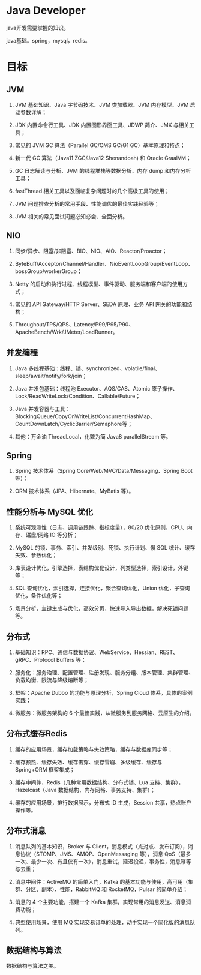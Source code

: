 # Java Developer

java开发需要掌握的知识。

java基础。spring，mysql，redis。

# 目标

## JVM

1. JVM 基础知识、Java 字节码技术、JVM 类加载器、JVM 内存模型、JVM 启动参数详解；

2. JDK 内置命令行工具、JDK 内置图形界面工具、JDWP 简介、JMX 与相关工具；

3. 常见的 JVM GC 算法（Parallel GC/CMS GC/G1 GC）基本原理和特点；

4. 新一代 GC 算法（Java11 ZGC/Java12 Shenandoah) 和 Oracle GraalVM；

5. GC 日志解读与分析、JVM 的线程堆栈等数据分析、内存 dump 和内存分析工具；

6. fastThread 相关工具以及面临复杂问题时的几个高级工具的使用；

7. JVM 问题排查分析的常用手段、性能调优的最佳实践经验等；

8. JVM 相关的常见面试问题必知必会、全面分析。

## NIO

1. 同步/异步、阻塞/非阻塞、BIO、NIO、AIO、Reactor/Proactor；

2. ByteBuff/Acceptor/Channel/Handler、NioEventLoopGroup/EventLoop、bossGroup/workerGroup；

3. Netty 的启动和执行过程、线程模型、事件驱动、服务端和客户端的使用方式；

4. 常见的 API Gateway/HTTP Server、SEDA 原理、业务 API 网关的功能和结构；

5. Throughout/TPS/QPS、Latency/P99/P95/P90、ApacheBench/Wrk/JMeter/LoadRunner。

## 并发编程

1. Java 多线程基础：线程、锁、synchronized、volatile/final、sleep/await/notify/fork/join；

2. Java 并发包基础：线程池 Executor、AQS/CAS、Atomic 原子操作、Lock/ReadWriteLock/Condition、Callable/Future；

3. Java 并发容器与工具：BlockingQueue/CopyOnWriteList/ConcurrentHashMap、CountDownLatch/CyclicBarrier/Semaphore等；

4. 其他：万金油 ThreadLocal，化繁为简 Java8 parallelStream 等。

## Spring

1. Spring 技术体系（Spring Core/Web/MVC/Data/Messaging、Spring Boot 等）；

2. ORM 技术体系（JPA、Hibernate、MyBatis 等）。

## 性能分析与 MySQL 优化

1. 系统可观测性（日志、调用链跟踪、指标度量），80/20 优化原则，CPU、内存、磁盘/网络 IO 等分析；

2. MySQL 的锁、事务、索引、并发级别、死锁、执行计划、慢 SQL 统计、缓存失效、参数优化；

3. 库表设计优化，引擎选择，表结构优化设计，列类型选择，索引设计，外键等；

4. SQL 查询优化，索引选择，连接优化，聚合查询优化，Union 优化，子查询优化，条件优化等；

5. 场景分析，主键生成与优化，高效分页，快速导入导出数据，解决死锁问题等。



## 分布式

1. 基础知识：RPC、通信与数据协议、WebService、Hessian、REST、gRPC、Protocol Buffers 等；

2. 服务化：服务治理、配置管理、注册发现、服务分组、版本管理、集群管理、负载均衡、限流与降级熔断等；

3. 框架：Apache Dubbo 的功能与原理分析，Spring Cloud 体系，具体的案例实践；

4. 微服务：微服务架构的 6 个最佳实践，从微服务到服务网格、云原生的介绍。

## 分布式缓存Redis

1. 缓存的应用场景，缓存加载策略与失效策略，缓存与数据库同步等；

2. 缓存预热、缓存失效、缓存击穿、缓存雪崩、多级缓存、缓存与 Spring+ORM 框架集成；

3. 缓存中间件，Redis（几种常用数据结构、分布式锁、Lua 支持、集群），Hazelcast（Java 数据结构、内存网格、事务支持、集群）；

4. 缓存的应用场景，排行数据展示，分布式 ID 生成，Session 共享，热点账户操作等。

## 分布式消息

1. 消息队列的基本知识，Broker 与 Client，消息模式（点对点、发布订阅），消息协议（STOMP、JMS、AMQP、OpenMessaging 等），消息 QoS（最多一次、最少一次、有且仅有一次），消息重试，延迟投递，事务性，消息幂等与去重；

2. 消息中间件：ActiveMQ 的简单入门，Kafka 的基本功能与使用，高可用（集群、分区、副本）、性能，RabbitMQ 和 RocketMQ，Pulsar 的简单介绍；

3. 消息的 4 个主要功能，搭建一个 Kafka 集群，实现常用的消息发送、消息消费功能；

4. 典型使用场景，使用 MQ 实现交易订单的处理，动手实现一个简化版的消息队列。

## 数据结构与算法

数据结构与算法之美。

